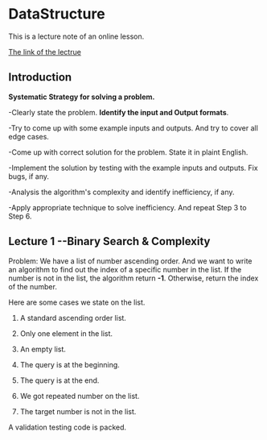 # DataStructure

This is a lecture note of an online lesson.

[The link of the lectrue](https://jovian.ai/learn/data-structures-and-algorithms-in-python/)


## Introduction

**Systematic Strategy for solving a problem.**

-Clearly state the problem. **Identify the input and Output formats**.

-Try to come up with some example inputs and outputs. And try to cover all edge cases.

-Come up with correct solution for the problem. State it in plaint English.

-Implement the solution by testing with the example inputs and outputs. Fix bugs, if any.

-Analysis the algorithm's complexity and identify inefficiency, if any.

-Apply appropriate technique to solve inefficiency. And repeat Step 3 to Step 6.

## Lecture 1 --Binary Search & Complexity

Problem: We have a list of number ascending order. And we want to write an algorithm to find out the index of a specific number in the list. If the number is not in the list, the algorithm return **-1**. Otherwise, return the index of the number.

Here are some cases we state on the list.

1. A standard ascending order list.

2. Only one element in the list.

3. An empty list.

4. The query is at the beginning.

5. The query is at the end.

6. We got repeated number on the list.

7. The target number is not in the list.

A validation testing code is packed. 


